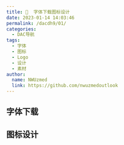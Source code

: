 ```yaml
---
title: 🔖  字体下载图标设计
date: 2023-01-14 14:03:46
permalink: /dacdh9/01/
categories: 
  - DAC导航
tags: 
  - 字体
  - 图标
  - Logo
  - 设计
  - 素材
author: 
  name: NWUzmed
  link: https://github.com/nwuzmedoutlook
---
```


## 字体下载

<ClientOnly>
  <Card :cardData="cardData0" :cardListSize=4 carTitlColor="#000" carHoverColor="#000" />
</ClientOnly>

## 图标设计

<ClientOnly>
  <Card :cardData="cardData1" :cardListSize=4 carTitlColor="#000" carHoverColor="#000" />
</ClientOnly>

<script>
export default {
  data() {
    return {
      cardData0: [
{id: "0", cardSrc: "https://www.iconfont.cn/", cardImgSrc: "https://api.xinac.net/icon/?url=https://www.iconfont.cn/", cardName: "iconfont", cardContent: "阿里巴巴矢量图标库",},
{cardSrc: "https://www.easyicon.net/language.zh-cn/", cardImgSrc: "https://api.xinac.net/icon/?url=https://www.easyicon.net/language.zh-cn/", cardName: "Easyicon", cardContent: "ICON(SVG/PNG/ICO/ICNS)图标搜索下载",},
{cardSrc: "https://icons8.cn/", cardImgSrc: "https://api.xinac.net/icon/?url=https://icons8.cn/", cardName: "ICONS8", cardContent: "下载158k个免费图标 + 插图、照片和音乐",},
{cardSrc: "https://www.veryicon.com/", cardImgSrc: "https://api.xinac.net/icon/?url=https://www.veryicon.com/", cardName: "VeryIcon", cardContent: "Free SVG, PNG Icons, Vector Icons Search And Download",},
{cardSrc: "https://www.easyicon.net/", cardImgSrc: "https://api.xinac.net/icon/?url=https://www.easyicon.net/", cardName: "Easyicon", cardContent: "图标下载，ICON(SVG/PNG/ICO/ICNS)图标搜索下载",},
{cardSrc: "https://findicons.com/", cardImgSrc: "https://api.xinac.net/icon/?url=https://findicons.com/", cardName: "Findicons", cardContent: "Free Icons and Icon packs | +500,000 icons to download",},
{cardSrc: "https://thenounproject.com/", cardImgSrc: "https://api.xinac.net/icon/?url=https://thenounproject.com/", cardName: "Noun Project", cardContent: "Free Icons & Stock Photos for Everything",},
{cardSrc: "https://www.iconfinder.com/", cardImgSrc: "https://api.xinac.net/icon/?url=https://www.iconfinder.com/", cardName: "Iconfinder", cardContent: "5,200,000+ free and premium vector icons",},
{cardSrc: "https://graphicriver.net/", cardImgSrc: "https://api.xinac.net/icon/?url=https://graphicriver.net/", cardName: "GraphicRiver", cardContent: "Fonts, Logos & Icons",},
{cardSrc: "https://biorender.com/", cardImgSrc: "https://api.xinac.net/icon/?url=https://biorender.com/", cardName: "BioRender", cardContent: "Create Professional Science Figures in Minutes.",},
{cardSrc: "https://www.100font.com/", cardImgSrc: "https://api.xinac.net/icon/?url=https://www.100font.com/", cardName: "100font.com", cardContent: "免版权字体下载、免费商用字体下载网站",},
{cardSrc: "http://www.qiuziti.com/", cardImgSrc: "https://api.xinac.net/icon/?url=http://www.qiuziti.com/", cardName: "求字体网", cardContent: "提供中文和英文字体库下载、识别与预览",},
{cardSrc: "http://www.zhaozi.cn/", cardImgSrc: "https://api.xinac.net/icon/?url=http://www.zhaozi.cn/", cardName: "找字网", cardContent: "免费字体下载、字体在线商用授权、ttf字体分享",},
{cardSrc: "http://fonts.mobanwang.com/", cardImgSrc: "https://api.xinac.net/icon/?url=http://fonts.mobanwang.com/", cardName: "模板王字库", cardContent: "字体下载，字库下载，免费下载字体，中文字体",},
{cardSrc: "https://izihun.com/", cardImgSrc: "https://api.xinac.net/icon/?url=https://izihun.com/", cardName: "字魂网", cardContent: "商用字体下载，字体定制，在线免费字体下载",},
{cardSrc: "https://www.fonts.net.cn/", cardImgSrc: "https://api.xinac.net/icon/?url=https://www.fonts.net.cn/", cardName: "字体天下", cardContent: "提供各类字体的免费下载和在线预览服务",},
{cardSrc: "http://ziti.sozi.cn/", cardImgSrc: "https://api.xinac.net/icon/?url=http://ziti.sozi.cn/", cardName: "字体下载网", cardContent: "字体大全 字库下载 搜字体 搜字网",},
{cardSrc: "https://www.16sucai.com/font/zhongwen/", cardImgSrc: "https://api.xinac.net/icon/?url=https://www.16sucai.com/font/zhongwen/", cardName: "16素材网", cardContent: "中文字体 - 素材中国",},
{cardSrc: "https://hanziyuan.net/", cardImgSrc: "https://api.xinac.net/icon/?url=https://hanziyuan.net/", cardName: "Chinese Etymology", cardContent: "字源",},
{cardSrc: "http://www.uugai.com/", cardImgSrc: "https://api.xinac.net/icon/?url=http://www.uugai.com/", cardName: "U钙网", cardContent: "免费logo在线制作-字体logo-logo设计",},
{cardSrc: "http://www.logoaplus.com/", cardImgSrc: "https://api.xinac.net/icon/?url=http://www.logoaplus.com/", cardName: "LOGOA+", cardContent: "在线LOGO设计网",},
{cardSrc: "http://www.logofree.cn/", cardImgSrc: "https://api.xinac.net/icon/?url=http://www.logofree.cn/", cardName: "LogoFree", cardContent: "logo设计在线生成",},
{cardSrc: "http://www.logosheji.com/", cardImgSrc: "https://api.xinac.net/icon/?url=http://www.logosheji.com/", cardName: "logo设计网", cardContent: "智能logo在线制作工具",},
{cardSrc: "https://www.cnlogo8.com/", cardImgSrc: "https://api.xinac.net/icon/?url=https://www.cnlogo8.com/", cardName: "LOGO设计网", cardContent: "中国logo第一门户站",},
{cardSrc: "https://www.logomaker.com.cn/", cardImgSrc: "https://api.xinac.net/icon/?url=https://www.logomaker.com.cn/", cardName: "标智客", cardContent: "免费logo设计生成在线制作神器",},
{cardSrc: "http://www.logoquan.com/", cardImgSrc: "https://api.xinac.net/icon/?url=http://www.logoquan.com/", cardName: "LOGO圈", cardContent: "LOGO设计欣赏_国外标志设计欣赏",},
{cardSrc: "https://xzlogo.com/", cardImgSrc: "https://api.xinac.net/icon/?url=https://xzlogo.com/", cardName: "小智LOGO", cardContent: "3分钟完成LOGO设计在线生成",},
{cardSrc: "https://www.logosc.cn/", cardImgSrc: "https://api.xinac.net/icon/?url=https://www.logosc.cn/", cardName: "标小智LOGO神器", cardContent: "LOGO设计神器；公司logo在线设计生成器",},
{cardSrc: "https://www.logoko.com.cn/", cardImgSrc: "https://api.xinac.net/icon/?url=https://www.logoko.com.cn/", cardName: "标点狗", cardContent: "免费!LOGO设计,标志设计在线制作神器!",},
{cardSrc: "https://blobs.app/", cardImgSrc: "https://api.xinac.net/icon/?url=https://blobs.app/", cardName: "Blobs", cardContent: "Generate beautiful blob shapes for web and flutter apps",},
{cardSrc: "https://css.gg/app", cardImgSrc: "https://api.xinac.net/icon/?url=https://css.gg/app", cardName: "App", cardContent: "CSS Icons",},
{cardSrc: "https://notion-avatar.vercel.app/zh", cardImgSrc: "https://api.xinac.net/icon/?url=https://notion-avatar.vercel.app/zh", cardName: "Notion Avatar Maker", cardContent: "Notion 风格头像制作",},
      ],
      
      cardData1: [
        {
          id: "1",
          cardSrc: "https://cn.vuejs.org/",
          cardImgSrc:
            "https://cdn.staticaly.com/gh/Kele-Bingtang/static@master/img/tools/20220105001047.png",
          cardName: "Vue",
          cardContent: "渐进式 JavaScript 框架",
        },
      ],
    };
  },
};
</script>
